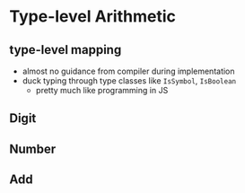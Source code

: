 # Type-level Arithmetic

## type-level mapping

- almost no guidance from compiler during implementation
- duck typing through type classes like `IsSymbol`, `IsBoolean`
  - pretty much like programming in JS

## Digit

## Number

## Add
